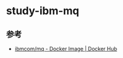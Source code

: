 study-ibm-mq
============

## 参考

- [ibmcom/mq - Docker Image | Docker Hub](https://hub.docker.com/r/ibmcom/mq/)
